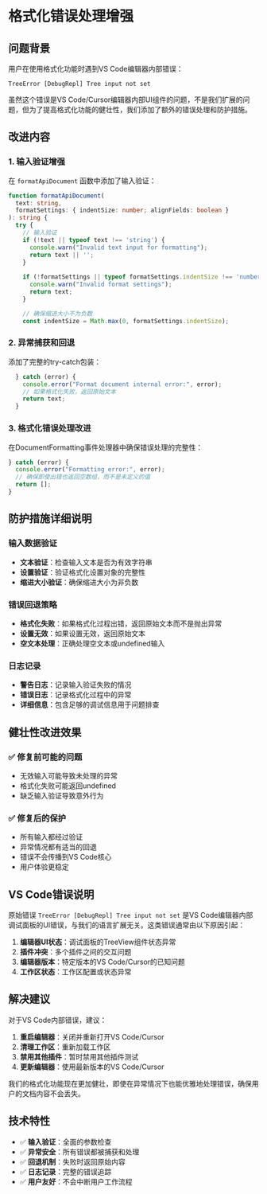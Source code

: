 # 格式化错误处理增强

## 问题背景

用户在使用格式化功能时遇到VS Code编辑器内部错误：
```
TreeError [DebugRepl] Tree input not set
```

虽然这个错误是VS Code/Cursor编辑器内部UI组件的问题，不是我们扩展的问题，但为了提高格式化功能的健壮性，我们添加了额外的错误处理和防护措施。

## 改进内容

### 1. 输入验证增强

在 `formatApiDocument` 函数中添加了输入验证：

```typescript
function formatApiDocument(
  text: string,
  formatSettings: { indentSize: number; alignFields: boolean }
): string {
  try {
    // 输入验证
    if (!text || typeof text !== 'string') {
      console.warn("Invalid text input for formatting");
      return text || '';
    }
    
    if (!formatSettings || typeof formatSettings.indentSize !== 'number') {
      console.warn("Invalid format settings");
      return text;
    }

    // 确保缩进大小不为负数
    const indentSize = Math.max(0, formatSettings.indentSize);
```

### 2. 异常捕获和回退

添加了完整的try-catch包装：

```typescript
  } catch (error) {
    console.error("Format document internal error:", error);
    // 如果格式化失败，返回原始文本
    return text;
  }
```

### 3. 格式化错误处理改进

在DocumentFormatting事件处理器中确保错误处理的完整性：

```typescript
} catch (error) {
  console.error("Formatting error:", error);
  // 确保即使出错也返回空数组，而不是未定义的值
  return [];
}
```

## 防护措施详细说明

### 输入数据验证
- **文本验证**：检查输入文本是否为有效字符串
- **设置验证**：验证格式化设置对象的完整性
- **缩进大小验证**：确保缩进大小为非负数

### 错误回退策略
- **格式化失败**：如果格式化过程出错，返回原始文本而不是抛出异常
- **设置无效**：如果设置无效，返回原始文本
- **空文本处理**：正确处理空文本或undefined输入

### 日志记录
- **警告日志**：记录输入验证失败的情况
- **错误日志**：记录格式化过程中的异常
- **详细信息**：包含足够的调试信息用于问题排查

## 健壮性改进效果

### ✅ 修复前可能的问题
- 无效输入可能导致未处理的异常
- 格式化失败可能返回undefined
- 缺乏输入验证导致意外行为

### ✅ 修复后的保护
- 所有输入都经过验证
- 异常情况都有适当的回退
- 错误不会传播到VS Code核心
- 用户体验更稳定

## VS Code错误说明

原始错误 `TreeError [DebugRepl] Tree input not set` 是VS Code编辑器内部调试面板的UI错误，与我们的语言扩展无关。这类错误通常由以下原因引起：

1. **编辑器UI状态**：调试面板的TreeView组件状态异常
2. **插件冲突**：多个插件之间的交互问题
3. **编辑器版本**：特定版本的VS Code/Cursor的已知问题
4. **工作区状态**：工作区配置或状态异常

## 解决建议

对于VS Code内部错误，建议：

1. **重启编辑器**：关闭并重新打开VS Code/Cursor
2. **清理工作区**：重新加载工作区
3. **禁用其他插件**：暂时禁用其他插件测试
4. **更新编辑器**：使用最新版本的VS Code/Cursor

我们的格式化功能现在更加健壮，即使在异常情况下也能优雅地处理错误，确保用户的文档内容不会丢失。

## 技术特性

- ✅ **输入验证**：全面的参数检查
- ✅ **异常安全**：所有错误都被捕获和处理
- ✅ **回退机制**：失败时返回原始内容
- ✅ **日志记录**：完整的错误追踪
- ✅ **用户友好**：不会中断用户工作流程
